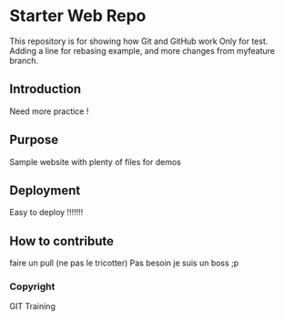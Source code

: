 # Starter Web Repo

This repository is for showing how Git and GitHub work
Only for test.
Adding a line for rebasing example, and more changes from myfeature branch.

## Introduction

Need more practice !

## Purpose

Sample website with plenty of files for demos

## Deployment

Easy to deploy !!!!!!!

## How to contribute

faire un pull (ne pas le tricotter)
Pas besoin je suis un boss ;p

### Copyright

GIT Training